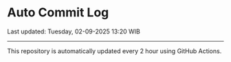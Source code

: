 # Auto Commit Log

Last updated: Tuesday, 02-09-2025 13:20 WIB

---

This repository is automatically updated every 2 hour using GitHub Actions.
